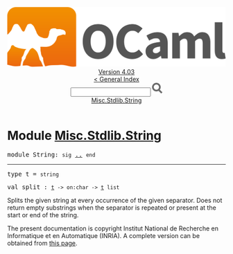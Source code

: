 <!-- ((! set title API !)) ((! set documentation !)) ((! set api !)) ((! set nobreadcrumb !)) -->
<div class="api"><header><nav class="toc brand"><a class="brand" href="https://ocaml.org/"><img src="colour-logo-gray.svg" class="svg" alt="OCaml"></a></nav><nav class="toc"><div class="toc_version"><a href="/docs" id="version-select">Version 4.03</a></div><a href="index.html">&lt; General Index</a><div class="api_search"><input type="text" name="apisearch" id="api_search" oninput="mySearch(false);" onkeypress="this.oninput();" onclick="this.oninput();" onpaste="this.oninput();">
<img src="search_icon.svg" alt="Search" class="svg" onclick="mySearch(false)"></div>
<div id="search_results"></div><div class="toc_title"><a href="#top">Misc.Stdlib.String</a></div><ul></ul></nav></header>

<h1>Module <a href="type_Misc.Stdlib.String.html">Misc.Stdlib.String</a></h1>

<pre><span class="keyword">module</span> String: <code class="code"><span class="keyword">sig</span></code> <a href="Misc.Stdlib.String.html">..</a> <code class="code"><span class="keyword">end</span></code></pre><hr width="100%">

<pre><span id="TYPEt"><span class="keyword">type</span> <code class="type"></code>t</span> = <code class="type">string</code> </pre>


<pre><span id="VALsplit"><span class="keyword">val</span> split</span> : <code class="type"><a href="Misc.Stdlib.String.html#TYPEt">t</a> -&gt; on:char -&gt; <a href="Misc.Stdlib.String.html#TYPEt">t</a> list</code></pre><div class="info ">
Splits the given string at every occurrence of the given separator.
        Does not return empty substrings when the separator is repeated or
        present at the start or end of the string.<br>
</div>
<div class="copyright">The present documentation is copyright Institut National de Recherche en Informatique et en Automatique (INRIA). A complete version can be obtained from <a href="http://caml.inria.fr/pub/docs/manual-ocaml/">this page</a>.</div></div>